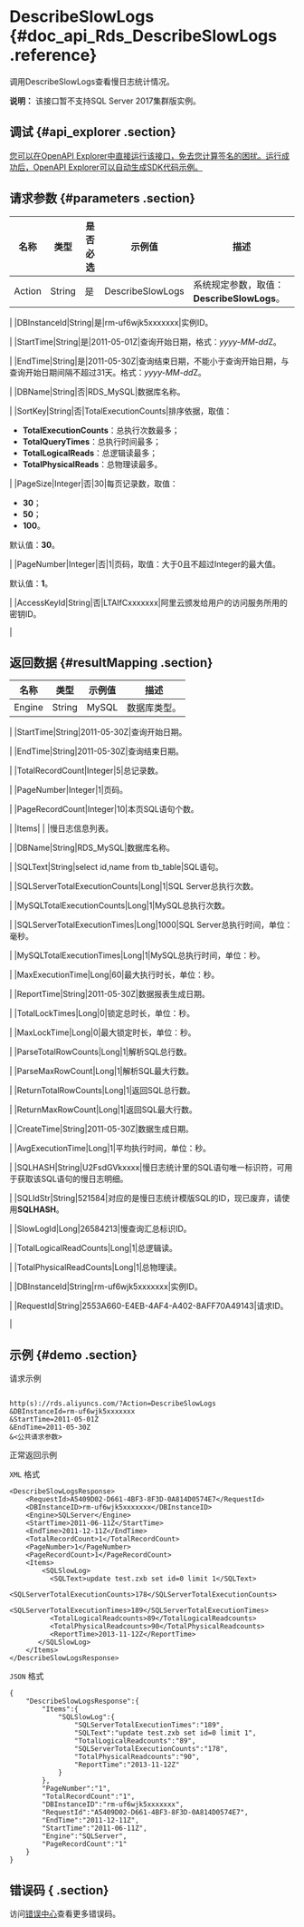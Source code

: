 # DescribeSlowLogs {#doc_api_Rds_DescribeSlowLogs .reference}

调用DescribeSlowLogs查看慢日志统计情况。

**说明：** 该接口暂不支持SQL Server 2017集群版实例。

## 调试 {#api_explorer .section}

[您可以在OpenAPI Explorer中直接运行该接口，免去您计算签名的困扰。运行成功后，OpenAPI Explorer可以自动生成SDK代码示例。](https://api.aliyun.com/#product=Rds&api=DescribeSlowLogs&type=RPC&version=2014-08-15)

## 请求参数 {#parameters .section}

|名称|类型|是否必选|示例值|描述|
|--|--|----|---|--|
|Action|String|是|DescribeSlowLogs|系统规定参数，取值：**DescribeSlowLogs**。

 |
|DBInstanceId|String|是|rm-uf6wjk5xxxxxxx|实例ID。

 |
|StartTime|String|是|2011-05-01Z|查询开始日期，格式：*yyyy-MM-dd*Z。

 |
|EndTime|String|是|2011-05-30Z|查询结束日期，不能小于查询开始日期，与查询开始日期间隔不超过31天。格式：*yyyy-MM-dd*Z。

 |
|DBName|String|否|RDS\_MySQL|数据库名称。

 |
|SortKey|String|否|TotalExecutionCounts|排序依据，取值：

 -   **TotalExecutionCounts**：总执行次数最多；
-   **TotalQueryTimes**：总执行时间最多；
-   **TotalLogicalReads**：总逻辑读最多；
-   **TotalPhysicalReads**：总物理读最多。

 |
|PageSize|Integer|否|30|每页记录数，取值：

 -   **30**；
-   **50**；
-   **100**。

 默认值：**30**。

 |
|PageNumber|Integer|否|1|页码，取值：大于0且不超过Integer的最大值。

 默认值：**1**。

 |
|AccessKeyId|String|否|LTAIfCxxxxxxx|阿里云颁发给用户的访问服务所用的密钥ID。

 |

## 返回数据 {#resultMapping .section}

|名称|类型|示例值|描述|
|--|--|---|--|
|Engine|String|MySQL|数据库类型。

 |
|StartTime|String|2011-05-30Z|查询开始日期。

 |
|EndTime|String|2011-05-30Z|查询结束日期。

 |
|TotalRecordCount|Integer|5|总记录数。

 |
|PageNumber|Integer|1|页码。

 |
|PageRecordCount|Integer|10|本页SQL语句个数。

 |
|Items| | |慢日志信息列表。

 |
|DBName|String|RDS\_MySQL|数据库名称。

 |
|SQLText|String|select id,name from tb\_table|SQL语句。

 |
|SQLServerTotalExecutionCounts|Long|1|SQL Server总执行次数。

 |
|MySQLTotalExecutionCounts|Long|1|MySQL总执行次数。

 |
|SQLServerTotalExecutionTimes|Long|1000|SQL Server总执行时间，单位：毫秒。

 |
|MySQLTotalExecutionTimes|Long|1|MySQL总执行时间，单位：秒。

 |
|MaxExecutionTime|Long|60|最大执行时长，单位：秒。

 |
|ReportTime|String|2011-05-30Z|数据报表生成日期。

 |
|TotalLockTimes|Long|0|锁定总时长，单位：秒。

 |
|MaxLockTime|Long|0|最大锁定时长，单位：秒。

 |
|ParseTotalRowCounts|Long|1|解析SQL总行数。

 |
|ParseMaxRowCount|Long|1|解析SQL最大行数。

 |
|ReturnTotalRowCounts|Long|1|返回SQL总行数。

 |
|ReturnMaxRowCount|Long|1|返回SQL最大行数。

 |
|CreateTime|String|2011-05-30Z|数据生成日期。

 |
|AvgExecutionTime|Long|1|平均执行时间，单位：秒。

 |
|SQLHASH|String|U2FsdGVkxxxx|慢日志统计里的SQL语句唯一标识符，可用于获取该SQL语句的慢日志明细。

 |
|SQLIdStr|String|521584|对应的是慢日志统计模版SQL的ID，现已废弃，请使用**SQLHASH**。

 |
|SlowLogId|Long|26584213|慢查询汇总标识ID。

 |
|TotalLogicalReadCounts|Long|1|总逻辑读。

 |
|TotalPhysicalReadCounts|Long|1|总物理读。

 |
|DBInstanceId|String|rm-uf6wjk5xxxxxxx|实例ID。

 |
|RequestId|String|2553A660-E4EB-4AF4-A402-8AFF70A49143|请求ID。

 |

## 示例 {#demo .section}

请求示例

``` {#request_demo}

http(s)://rds.aliyuncs.com/?Action=DescribeSlowLogs
&DBInstanceId=rm-uf6wjk5xxxxxxx
&StartTime=2011-05-01Z
&EndTime=2011-05-30Z
&<公共请求参数>

```

正常返回示例

`XML` 格式

``` {#xml_return_success_demo}
<DescribeSlowLogsResponse> 
    <RequestId>A5409D02-D661-4BF3-8F3D-0A814D0574E7</RequestId>
    <DBInstanceID>rm-uf6wjk5xxxxxxx</DBInstanceID> 
    <Engine>SQLServer</Engine>
    <StartTime>2011-06-11Z</StartTime> 
    <EndTime>2011-12-11Z</EndTime> 
    <TotalRecordCount>1</TotalRecordCount>
    <PageNumber>1</PageNumber>
    <PageRecordCount>1</PageRecordCount>
    <Items>
        <SQLSlowLog>
          <SQLText>update test.zxb set id=0 limit 1</SQLText>
          <SQLServerTotalExecutionCounts>178</SQLServerTotalExecutionCounts>
          <SQLServerTotalExecutionTimes>189</SQLServerTotalExecutionTimes>
          <TotalLogicalReadcounts>89</TotalLogicalReadcounts>
          <TotalPhysicalReadcounts>90</TotalPhysicalReadcounts>
          <ReportTime>2013-11-12Z</ReportTime>
       </SQLSlowLog>
    </Items>
</DescribeSlowLogsResponse>
```

`JSON` 格式

``` {#json_return_success_demo}
{
	"DescribeSlowLogsResponse":{
		"Items":{
			"SQLSlowLog":{
				"SQLServerTotalExecutionTimes":"189",
				"SQLText":"update test.zxb set id=0 limit 1",
				"TotalLogicalReadcounts":"89",
				"SQLServerTotalExecutionCounts":"178",
				"TotalPhysicalReadcounts":"90",
				"ReportTime":"2013-11-12Z"
			}
		},
		"PageNumber":"1",
		"TotalRecordCount":"1",
		"DBInstanceID":"rm-uf6wjk5xxxxxxx",
		"RequestId":"A5409D02-D661-4BF3-8F3D-0A814D0574E7",
		"EndTime":"2011-12-11Z",
		"StartTime":"2011-06-11Z",
		"Engine":"SQLServer",
		"PageRecordCount":"1"
	}
}
```

## 错误码 { .section}

访问[错误中心](https://error-center.alibabacloud.com/status/product/Rds)查看更多错误码。

